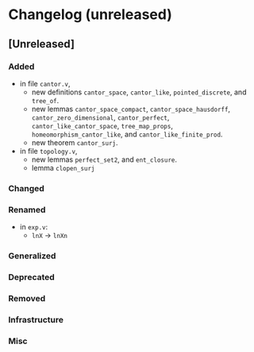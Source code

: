 # Changelog (unreleased)

## [Unreleased]

### Added

- in file `cantor.v`,
  + new definitions `cantor_space`, `cantor_like`, `pointed_discrete`, and 
    `tree_of`.
  + new lemmas `cantor_space_compact`, `cantor_space_hausdorff`, 
    `cantor_zero_dimensional`, `cantor_perfect`, `cantor_like_cantor_space`, 
    `tree_map_props`, `homeomorphism_cantor_like`, and 
    `cantor_like_finite_prod`.
  + new theorem `cantor_surj`.
- in file `topology.v`,
  + new lemmas `perfect_set2`, and `ent_closure`.
  + lemma `clopen_surj`

### Changed
  
### Renamed

- in `exp.v`:
  + `lnX` -> `lnXn`

### Generalized

### Deprecated

### Removed

### Infrastructure

### Misc
